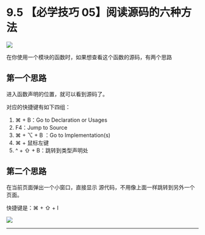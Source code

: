 # 9.5 【必学技巧 05】阅读源码的六种方法

![](http://image.iswbm.com/20200804124133.png)

在你使用一个模块的函数时，如果想查看这个函数的源码，有两个思路

## 第一个思路

进入函数声明的位置，就可以看到源码了。

对应的快捷键有如下四组：

1. ⌘ + B：Go to Declaration or Usages
2. F4：Jump to Source
3. ⌘ + ⌥ + B ：Go to Implementation(s)
4. ⌘ + 鼠标左键
5. ^ + ⇧ + B：跳转到类型声明处



## 第二个思路

在当前页面弹出一个小窗口，直接显示 源代码，不用像上面一样跳转到另外一个页面。

快捷键是：⌘ + ⇧ + I

![](http://image.iswbm.com/20190507153847.png)



---



